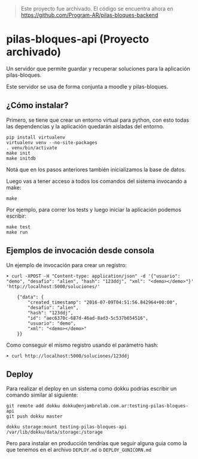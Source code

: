 > Este proyecto fue archivado. El código se encuentra ahora en https://github.com/Program-AR/pilas-bloques-backend


pilas-bloques-api (Proyecto archivado)
=================


Un servidor que permite guardar y recuperar soluciones para la aplicación
pilas-bloques.

Este servidor se usa de forma conjunta a moodle y pilas-bloques.


¿Cómo instalar?
---------------

Primero, se tiene que crear un entorno virtual para python, con esto
todas las dependencias y la aplicación quedarán aisladas del entorno.

    pip install virtualenv
    virtualenv venv --no-site-packages
    . venv/bin/activate
    make init
    make initdb

Notá que en los pasos anteriores también inicializamos la base de datos.

Luego vas a tener acceso a todos los comandos del sistema invocando a make:

    make


Por ejemplo, para correr los tests y luego iniciar la aplicación podemos
escribir:

    make test
    make run


Ejemplos de invocación desde consola
------------------------------------

Un ejemplo de invocación para crear un registro:

    ➤ curl -XPOST -H "Content-type: application/json" -d '{"usuario": "demo", "desafio": "alien", "hash": "123ddj", "xml": "<demo></demo>"}' 'http://localhost:5000/soluciones/'

        {"data": {
            "created_timestamp": "2016-07-09T04:51:56.842964+00:00", 
            "desafio": "alien", 
            "hash": "123ddj", 
            "id": "aec6370c-687d-46ad-8ad3-5c537b654516", 
            "usuario": "demo", 
            "xml": "<demo></demo>"
        }}


Como conseguir el mismo registro usando el parámetro hash:

    ➤ curl http://localhost:5000/soluciones/123ddj


Deploy
------

Para realizar el deploy en un sistema como dokku podrías escribir un comando similar al siguiente:


    git remote add dokku dokku@enjambrelab.com.ar:testing-pilas-bloques-api
    git push dokku master

    dokku storage:mount testing-pilas-bloques-api /var/lib/dokku/data/storage:/storage

Pero para instalar en producción tendrías que seguir alguna guia como la que tenemos en
el archivo `DEPLOY.md` o `DEPLOY_GUNICORN.md`

